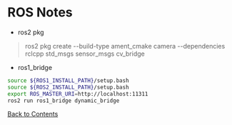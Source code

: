 # ROS Notes

* ros2 pkg
> ros2 pkg create --build-type ament_cmake camera --dependencies rclcpp std_msgs sensor_msgs cv_bridge

* ros1_bridge
```bash
source ${ROS1_INSTALL_PATH}/setup.bash
source ${ROS2_INSTALL_PATH}/setup.bash
export ROS_MASTER_URI=http://localhost:11311
ros2 run ros1_bridge dynamic_bridge
```

[Back to Contents](../README.md)
